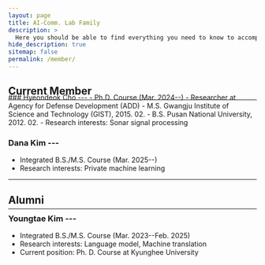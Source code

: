 ```yaml
---
layout: page
title: AI-Comm. Lab Family
description: >
  Here you should be able to find everything you need to know to accomplish the most common tasks when blogging with Hydejack.
hide_description: true
sitemap: false
permalink: /member/
---
```


<!-- Here you should be able to find everything you need to know to accomplish the most common tasks when blogging with Hydejack.
Should you think something is missing, [please let me know](mailto:mail@qwtel.com).
Should you discover a mistake in the docs (or a bug in general) feel free to [open an issue](https://github.com/hydecorp/hydejack/issues) on GitHub.

While this manual tries to be beginner-friendly, as a user of Jekyll it is assumed that you are comfortable running shell commands and editing text files.
{:.note} -->


<!-- ## Getting started -->

## Current Member
<hr style="margin: 0em 0; height: 1px; border: none; background-color: rgba(255,255,255,.033);">
<hr style="margin: -1em 0; height: 1px; border: none; background-color: none;">
### Hyeondeok Cho --- 
  - Ph.D. Course (Mar. 2024--)
  - Researcher at Agency for Defense Development (ADD)
  - M.S. Gwangju Institute of Science and Technology (GIST), 2015. 02.
  - B.S. Pusan National University, 2012. 02.
  - Research interests: Sonar signal processing


### Dana Kim ---
  - Integrated B.S./M.S. Course (Mar. 2025--)
  - Research interests: Private machine learning

<hr style="margin: 0em 0; height: 1px; border: none; background-color: none;">


## Alumni
<hr style="margin: 0em 0; height: 1px; border: none; background-color: rgba(255,255,255,.033);">
<hr style="margin: -1em 0; height: 1px; border: none; background-color: none;">

### Youngtae Kim ---
  - Integrated B.S./M.S. Course (Mar. 2023--Feb. 2025)
  - Research interests: Language model, Machine translation
  - Current position: Ph. D. Course at Kyunghee University

<!-- <hr> -->

<!-- ## Using Hydejack
* [Basics]{:.heading.flip-title} --- How to add different types of content.
* [Writing]{:.heading.flip-title} --- Producing markdown content for Hydejack.
* [Scripts]{:.heading.flip-title} --- How to include 3rd party scripts on your site.
* [Build]{:.heading.flip-title} --- How to build the static files for deployment.
* [Advanced]{:.heading.flip-title} --- Guides for more advanced tasks.
{:.related-posts.faded}

## Other
* [LICENSE]{:.heading.flip-title} --- The license of this project.
* [NOTICE]{:.heading.flip-title} --- Parts of this program are provided under separate licenses.
* [CHANGELOG]{:.heading.flip-title} --- Version history of Hydejack.
{:.related-posts.faded} -->

<!-- [Alumni]: alumni -->
<!-- [install]: install.md
[upgrade]: upgrade.md
[config]: config.md
[basics]: basics.md
[writing]: writing.md
[scripts]: scripts.md
[build]: build.md
[advanced]: advanced.md
[LICENSE]: ../LICENSE.md
[NOTICE]: ../NOTICE.md
[CHANGELOG]: ../CHANGELOG.md -->
